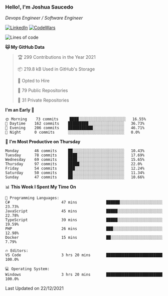 ### Hello!, I'm Joshua Saucedo
*Devops Engineer / Software Engineer*  

[![LinkedIn](https://img.shields.io/badge/LinkedIn-0073b1?logo=linkedin&style=flat-square&logoColor=white)](https://www.linkedin.com/in/joshua-nathanael-saucedo-uriarte-bb0336169/)
[![CodeWars](https://www.codewars.com/users/joshuansu0897/badges/micro)](https://www.codewars.com/users/joshuansu0897)

<!--START_SECTION:waka-->
![Lines of code](https://img.shields.io/badge/From%20Hello%20World%20I%27ve%20Written-2%20Million%20lines%20of%20code-blue)

**🐱 My GitHub Data** 

> 🏆 299 Contributions in the Year 2021
 > 
> 📦 219.8 kB Used in GitHub's Storage 
 > 
> 💼 Opted to Hire
 > 
> 📜 79 Public Repositories 
 > 
> 🔑 31 Private Repositories  
 > 
**I'm an Early 🐤** 

```text
🌞 Morning    73 commits     ████░░░░░░░░░░░░░░░░░░░░░   16.55% 
🌆 Daytime    162 commits    █████████░░░░░░░░░░░░░░░░   36.73% 
🌃 Evening    206 commits    ███████████░░░░░░░░░░░░░░   46.71% 
🌙 Night      0 commits      ░░░░░░░░░░░░░░░░░░░░░░░░░   0.0%

```
📅 **I'm Most Productive on Thursday** 

```text
Monday       46 commits     ██░░░░░░░░░░░░░░░░░░░░░░░   10.43% 
Tuesday      78 commits     ████░░░░░░░░░░░░░░░░░░░░░   17.69% 
Wednesday    69 commits     ████░░░░░░░░░░░░░░░░░░░░░   15.65% 
Thursday     97 commits     █████░░░░░░░░░░░░░░░░░░░░   22.0% 
Friday       54 commits     ███░░░░░░░░░░░░░░░░░░░░░░   12.24% 
Saturday     50 commits     ██░░░░░░░░░░░░░░░░░░░░░░░   11.34% 
Sunday       47 commits     ██░░░░░░░░░░░░░░░░░░░░░░░   10.66%

```


📊 **This Week I Spent My Time On** 

```text
💬 Programming Languages: 
C#                       47 mins             ██████░░░░░░░░░░░░░░░░░░░   23.73% 
JavaScript               45 mins             █████░░░░░░░░░░░░░░░░░░░░   22.78% 
TypeScript               39 mins             █████░░░░░░░░░░░░░░░░░░░░   19.59% 
PHP                      26 mins             ███░░░░░░░░░░░░░░░░░░░░░░   12.98% 
Docker                   15 mins             ██░░░░░░░░░░░░░░░░░░░░░░░   7.79%

🔥 Editors: 
VS Code                  3 hrs 20 mins       █████████████████████████   100.0%

💻 Operating System: 
Windows                  3 hrs 20 mins       █████████████████████████   100.0%

```


 Last Updated on 22/12/2021
<!--END_SECTION:waka-->
